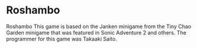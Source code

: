 Roshambo
========

Roshambo
This game is based on the Janken minigame from the Tiny Chao Garden minigame that was featured in Sonic Adventure 2 and others.  The programmer for this game was Takaaki Saito.
